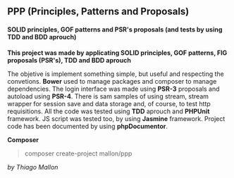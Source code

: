 ## PPP (Principles, Patterns and Proposals)
#### SOLID principles, GOF patterns and PSR's proposals (and tests by using TDD and BDD aprouch)

**This project was made by applicating SOLID principles, GOF patterns, FIG proposals (PSR's), TDD and BDD aprouch**

The objetive is implement something simple, but useful and respecting the convetions. **Bower** used to manage packages 
and composer to manage dependencies. The login interface was made using **PSR-3** proposals and autoload using **PSR-4**.
There is sam samples of using stream, stream wrapper for session save and data storage and, of course, to test
http requisitions. All the code was tested using **TDD** aprouch and **PHPUnit** framework. JS script was tested too, by 
using **Jasmine** framework. Project code has been documented by using **phpDocumentor**.

**Composer**
> composer create-project mallon/ppp

*by Thiago Mallon*


